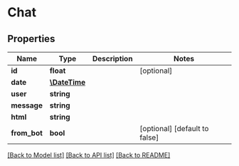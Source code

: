 # Chat

## Properties
Name | Type | Description | Notes
------------ | ------------- | ------------- | -------------
**id** | **float** |  | [optional] 
**date** | [**\DateTime**](Date.md) |  | 
**user** | **string** |  | 
**message** | **string** |  | 
**html** | **string** |  | 
**from_bot** | **bool** |  | [optional] [default to false]

[[Back to Model list]](../README.md#documentation-for-models) [[Back to API list]](../README.md#documentation-for-api-endpoints) [[Back to README]](../README.md)


